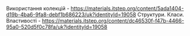 Використання колекцій - https://materials.itstep.org/content/5ada1404-d19b-4ba6-9fa8-debf1b686223/uk?identityId=19058
Структури. Класи. Властивості - https://materials.itstep.org/content/dc46530f-f47b-4466-95a0-520d5f0c78fa/uk?identityId=19058
